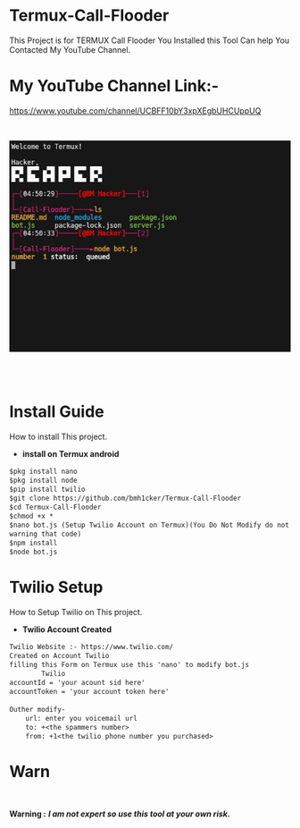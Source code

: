 # Termux-Call-Flooder
This Project is for TERMUX Call Flooder
You Installed this Tool Can help You Contacted My YouTube Channel.

# My YouTube Channel Link:-
https://www.youtube.com/channel/UCBFF10bY3xpXEgbUHCUppUQ

<br>
<p align="center">
<img src="https://github.com/bmh1cker/Termux-Call-Flooder/blob/master/src/Termux%20Call%20Flooder.jpg"/>
</p>
<br><br>

# Install Guide
How to install This project.

* **install on Termux android**

```
$pkg install nano
$pkg install node
$pip install twilio
$git clone https://github.com/bmh1cker/Termux-Call-Flooder
$cd Termux-Call-Flooder
$chmod +x *
$nano bot.js (Setup Twilio Account on Termux)(You Do Not Modify do not warning that code)
$npm install
$node bot.js
```

# Twilio Setup
How to Setup Twilio on This project.

* **Twilio Account Created**

```
Twilio Website :- https://www.twilio.com/
Created on Account Twilio
filling this Form on Termux use this 'nano' to modify bot.js
        Twilio 
accountId = 'your acount sid here'
accountToken = 'your account token here'

Outher modify-
    url: enter you voicemail url
    to: +<the spammers number>
    from: +1<the twilio phone number you purchased>
```

# Warn
<br>

**Warning :** ***I am not expert so use this tool at your own risk.***

<br/>
